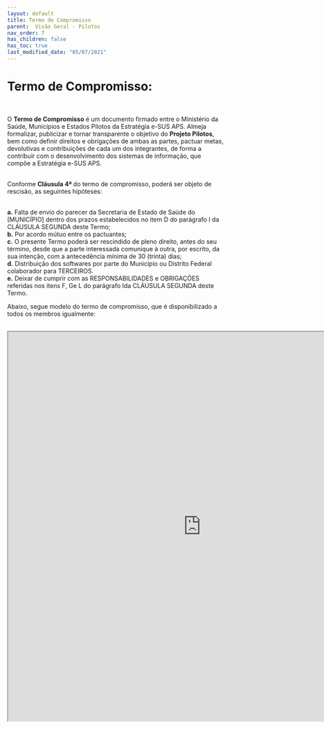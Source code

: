 ```yaml
---
layout: default
title: Termo de Compromisso
parent:  Visão Geral - Pilotos
nav_order: 7
has_children: false
has_toc: true
last_modified_date: "05/07/2021"
---
```


<link rel="stylesheet" type="text/css" href="../estilos.css">

<h1> Termo de Compromisso: </h1>
<br>

<p>O <b>Termo de Compromisso</b> é um documento firmado entre o Ministério da Saúde, Municípios e Estados Pilotos da Estratégia e-SUS APS. Almeja formalizar, publicizar e tornar transparente o objetivo do <b>Projeto Pilotos</b>, bem como definir direitos e obrigações de ambas as partes, pactuar metas, devolutivas e contribuições de cada um dos integrantes, de forma a contribuir com o desenvolvimento dos sistemas de informação, que compõe a Estratégia e-SUS APS.  </p>

<br>
Conforme <b>Cláusula 4ª</b> do termo de compromisso, poderá ser objeto de rescisão, as seguintes hipóteses:
<br>
<br>

<b>a.</b> Falta de envio do parecer da Secretaria de Estado de Saúde do [MUNICÍPIO] dentro dos prazos estabelecidos no item D do parágrafo I da CLÁUSULA SEGUNDA deste Termo;
<br>
<b>b.</b> Por acordo mútuo entre os pactuantes;
<br>
<b>c.</b> O presente Termo poderá ser rescindido de pleno direito, antes do seu término, desde que a parte interessada comunique à outra, por escrito, da sua intenção, com a antecedência mínima de 30 (trinta) dias;
<br>
<b>d.</b> Distribuição dos softwares por parte do Município ou Distrito Federal colaborador para TERCEIROS.
<br>
<b>e.</b> Deixar de cumprir com as RESPONSABILIDADES e OBRIGAÇÕES referidas nos itens F, Ge L do parágrafo Ida CLÁUSULA SEGUNDA deste Termo.
<br>

Abaixo, segue modelo do termo de compromisso, que é disponibilizado a todos os membros igualmente:

<br>

<iframe src="https://saps-ms.github.io/Pilotos/compromisso.pdf" width="890px" height="900px"></iframe>
